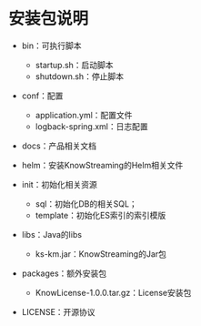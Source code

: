 
# 安装包说明

- bin：可执行脚本
  - startup.sh：启动脚本
  - shutdown.sh：停止脚本


- conf：配置
  - application.yml：配置文件
  - logback-spring.xml：日志配置


- docs：产品相关文档


- helm：安装KnowStreaming的Helm相关文件


- init：初始化相关资源
  - sql：初始化DB的相关SQL；
  - template：初始化ES索引的索引模版
  

- libs：Java的libs
  - ks-km.jar：KnowStreaming的Jar包
  

- packages：额外安装包
  - KnowLicense-1.0.0.tar.gz：License安装包
  

- LICENSE：开源协议